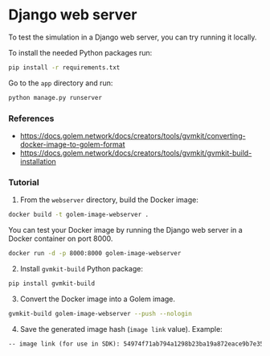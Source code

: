 # Django web server

To test the simulation in a Django web server, you can try running it locally.

To install the needed Python packages run:
```bash
pip install -r requirements.txt
```

Go to the ``app`` directory and run:
```bash
python manage.py runserver
```

### References
- https://docs.golem.network/docs/creators/tools/gvmkit/converting-docker-image-to-golem-format
- https://docs.golem.network/docs/creators/tools/gvmkit/gvmkit-build-installation

### Tutorial

1. From the ``webserver`` directory, build the Docker image:
```bash
docker build -t golem-image-webserver .
```

You can test your Docker image by running the Django web server in a Docker container on port 8000.
```bash
docker run -d -p 8000:8000 golem-image-webserver
```

2. Install ``gvmkit-build`` Python package:
```bash
pip install gvmkit-build
```

3. Convert the Docker image into a Golem image.
```bash
gvmkit-build golem-image-webserver --push --nologin
```

4. Save the generated image hash (``image link`` value). Example:
```txt
-- image link (for use in SDK): 54974f71ab794a1298b23ba19a872eace9b7e353298bdb91d05a627a
```
